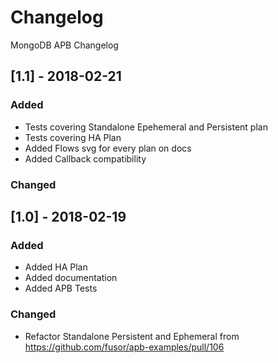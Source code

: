 # Changelog

MongoDB APB Changelog

## [1.1] - 2018-02-21 
### Added
- Tests covering Standalone Epehemeral and Persistent plan
- Tests covering HA Plan
- Added Flows svg for every plan on docs
- Added Callback compatibility

### Changed

## [1.0] - 2018-02-19
### Added
- Added HA Plan
- Added documentation
- Added APB Tests

### Changed
- Refactor Standalone Persistent and Ephemeral from https://github.com/fusor/apb-examples/pull/106
